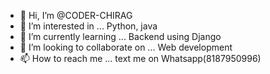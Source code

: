 - 👋 Hi, I’m @CODER-CHIRAG
- 👀 I’m interested in ... Python, java
- 🌱 I’m currently learning ... Backend using Django
- 💞️ I’m looking to collaborate on ... Web development
- 📫 How to reach me ... text me on Whatsapp(8187950996)

<!---
CODER-CHIRAG/CODER-CHIRAG is a ✨ special ✨ repository because its `README.md` (this file) appears on your GitHub profile.
You can click the Preview link to take a look at your changes.
--->

